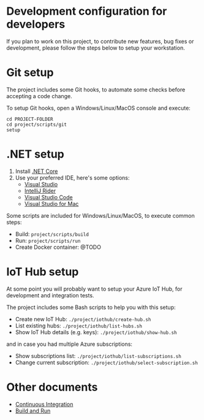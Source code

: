 Development configuration for developers
========================================

If you plan to work on this project, to contribute new features, bug fixes or development, please
follow the steps below to setup your workstation.

Git setup
=========

The project includes some Git hooks, to automate some checks before accepting a code change.

To setup Git hooks, open a Windows/Linux/MacOS console and execute:

```
cd PROJECT-FOLDER
cd project/scripts/git
setup
```

.NET setup
==========

1. Install [.NET Core](https://dotnet.github.io/)
2. Use your preferred IDE, here's some options:
   * [Visual Studio](https://www.visualstudio.com/)
   * [IntelliJ Rider](https://www.jetbrains.com/rider) 
   * [Visual Studio Code](https://code.visualstudio.com/)
   * [Visual Studio for Mac](https://www.visualstudio.com/vs/visual-studio-mac)
   
Some scripts are included for Windows/Linux/MacOS, to execute common steps:

* Build: `project/scripts/build`
* Run: `project/scripts/run`
* Create Docker container: @TODO

IoT Hub setup
=============

At some point you will probably want to setup your Azure IoT Hub, for development and integration tests.

The project includes some Bash scripts to help you with this setup:

* Create new IoT Hub: `./project/iothub/create-hub.sh`
* List existing hubs: `./project/iothub/list-hubs.sh`
* Show IoT Hub details (e.g. keys): `./project/iothub/show-hub.sh`

and in case you had multiple Azure subscriptions:

* Show subscriptions list: `./project/iothub/list-subscriptions.sh`
* Change current subscription: `./project/iothub/select-subscription.sh`

Other documents
===============

* [Continuous Integration](CI.md)
* [Build and Run](BUILD.md)

